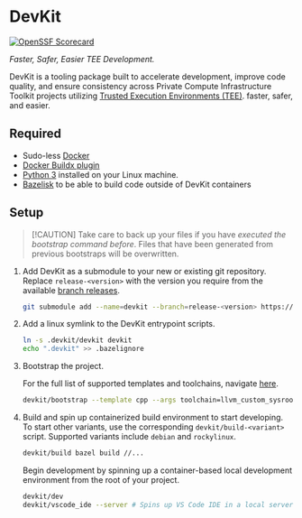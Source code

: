# DevKit

[![OpenSSF Scorecard](https://api.scorecard.dev/projects/github.com/private-compute-infra-toolkit/devkit/badge)](https://scorecard.dev/viewer/?uri=github.com/private-compute-infra-toolkit/devkit)

_Faster, Safer, Easier TEE Development._

DevKit is a tooling package built to accelerate development, improve code quality, and ensure
consistency across Private Compute Infrastructure Toolkit projects utilizing
[Trusted Execution Environments (TEE)](https://en.wikipedia.org/wiki/Trusted_execution_environment).
faster, safer, and easier.

## Required

-   Sudo-less [Docker](https://www.docker.com/)
-   [Docker Buildx plugin](https://github.com/docker/buildx)
-   [Python 3](https://www.python.org/downloads/) installed on your Linux machine.
-   [Bazelisk](https://github.com/bazelbuild/bazelisk/releases/download/) to be able to build code
    outside of DevKit containers

## Setup

> [!CAUTION] Take care to back up your files if you have _executed the bootstrap command before_.
> Files that have been generated from previous bootstraps will be overwritten.

1. Add DevKit as a submodule to your new or existing git repository. Replace `release-<version>`
   with the version you require from the available
   [branch releases](https://github.com/private-compute-infra-toolkit/devkit/branches/all?query=release-).

    ```sh
    git submodule add --name=devkit --branch=release-<version> https://github.com/private-compute-infra-toolkit/devkit.git .devkit
    ```

1. Add a linux symlink to the DevKit entrypoint scripts.

    ```sh
    ln -s .devkit/devkit devkit
    echo ".devkit" >> .bazelignore
    ```

1. Bootstrap the project.

    For the full list of supported templates and toolchains, navigate
    [here](https://github.com/private-compute-infra-toolkit/devkit/blob/main/templates.txt).

    ```sh
    devkit/bootstrap --template cpp --args toolchain=llvm_custom_sysroot
    ```

1. Build and spin up containerized build environment to start developing. To start other variants,
   use the corresponding `devkit/build-<variant>` script. Supported variants include `debian` and
   `rockylinux`.

    ```sh
    devkit/build bazel build //...
    ```

    Begin development by spinning up a container-based local development environment from the root
    of your project.

    ```sh
    devkit/dev
    devkit/vscode_ide --server # Spins up VS Code IDE in a local server at localhost:8080
    ```
